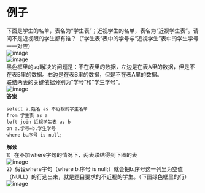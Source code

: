 # 例子
下面是学生的名单，表名为“学生表”；近视学生的名单，表名为“近视学生表”。请问不是近视眼的学生都有谁？（“学生表”表中的学号与“近视学生”表中的学生学号一一对应）  
![image](https://user-images.githubusercontent.com/96570699/190852748-83ecead5-d77a-4622-b74c-517d4b83fb60.png)  
![image](https://user-images.githubusercontent.com/96570699/190852577-c931c230-e490-4ece-90de-61424001fa4d.png)  
黑色框里的sql解决的问题是：不在表里的数据，左边是在表A里的数据，但是不在表B里的数据。右边是在表B里的数据，但是不在表A里的数据。  
联结两表的关键依据分别为“学号”和“学生学号”。  
![image](https://user-images.githubusercontent.com/96570699/190852830-ff688606-e5c5-481e-b756-d542fd556278.png)  
**答案**  
```
select a.姓名 as 不近视的学生名单
from 学生表 as a
left join 近视学生表 as b
on a.学号=b.学生学号
where b.序号 is null;
```  
**解读**  
1）在不加where字句的情况下，两表联结得到下图的表  
![image](https://user-images.githubusercontent.com/96570699/190853104-ddcb0040-0730-472a-bf42-4b7ea86dd0d8.png)  
2）假设where字句（where b.序号 is null;）就会把b.序号这一列里为空值（NULL）的行选出来，就是题目要求的不近视的学生。（下图绿色框里的行）  
![image](https://user-images.githubusercontent.com/96570699/190853393-48da19cf-73ce-46de-87b0-d0e0e4e5f96c.png)  

